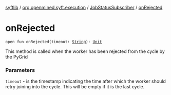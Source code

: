 [syftlib](../../index.md) / [org.openmined.syft.execution](../index.md) / [JobStatusSubscriber](index.md) / [onRejected](./on-rejected.md)

# onRejected

`open fun onRejected(timeout: `[`String`](https://kotlinlang.org/api/latest/jvm/stdlib/kotlin/-string/index.html)`): `[`Unit`](https://kotlinlang.org/api/latest/jvm/stdlib/kotlin/-unit/index.html)

This method is called when the worker has been rejected from the cycle by the PyGrid

### Parameters

`timeout` - is the timestamp indicating the time after which the worker should retry joining into the cycle. This will be empty if it is the last cycle.